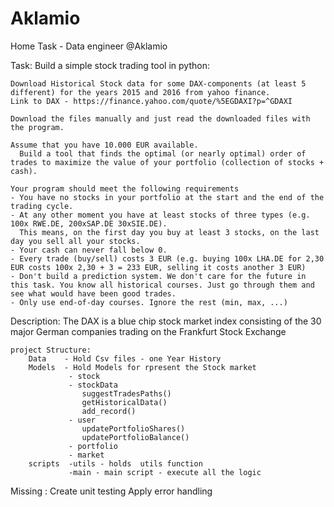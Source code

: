 # Aklamio
Home Task - Data engineer @Aklamio

Task: Build a simple stock trading tool in python:

	Download Historical Stock data for some DAX-components (at least 5 different) for the years 2015 and 2016 from yahoo finance.
	Link to DAX - https://finance.yahoo.com/quote/%5EGDAXI?p=^GDAXI
	
	Download the files manually and just read the downloaded files with the program. 
	
	Assume that you have 10.000 EUR available. 
	  Build a tool that finds the optimal (or nearly optimal) order of trades to maximize the value of your portfolio (collection of stocks + cash).
	
	Your program should meet the following requirements
	- You have no stocks in your portfolio at the start and the end of the trading cycle.
	- At any other moment you have at least stocks of three types (e.g. 100x RWE.DE, 200xSAP.DE 30xSIE.DE).
	  This means, on the first day you buy at least 3 stocks, on the last day you sell all your stocks.
	- Your cash can never fall below 0.
	- Every trade (buy/sell) costs 3 EUR (e.g. buying 100x LHA.DE for 2,30 EUR costs 100x 2,30 + 3 = 233 EUR, selling it costs another 3 EUR)
	- Don't build a prediction system. We don't care for the future in this task. You know all historical courses. Just go through them and see what would have been good trades.
	- Only use end-of-day courses. Ignore the rest (min, max, ...)

Description:
	The DAX is a blue chip stock market 
	index consisting of the 30 major German companies trading on the Frankfurt Stock Exchange

	project Structure:
		Data	- Hold Csv files - one Year History
		Models	- Hold Models for rpresent the Stock market 
				 - stock
				 - stockData
					suggestTradesPaths()
					getHistoricalData()
					add_record()
				 - user
					updatePortfolioShares()
					updatePortfolioBalance()
				 - portfolio
				 - market
		scripts  -utils - holds  utils function
				 -main - main script - execute all the logic

Missing :
Create unit testing
Apply error handling

	